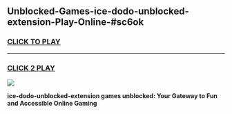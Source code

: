 
## Unblocked-Games-ice-dodo-unblocked-extension-Play-Online-#sc6ok
<h3>
<a href="https://premium.freeplayer.one?title=ice-dodo-unblocked-extension&ref=27F">CLICK TO PLAY</a></h3>
<hr>

<h3>
<a href="https://premium.freeplayer.one?title=ice-dodo-unblocked-extension&ref=27F">CLICK 2 PLAY</a>
  
</h3>

<a href="https://premium.freeplayer.one?title=ice-dodo-unblocked-extension&ref=27F"><img src="https://clearcache.store/games.png"></a>


**ice-dodo-unblocked-extension games unblocked: Your Gateway to Fun and Accessible Online Gaming**
